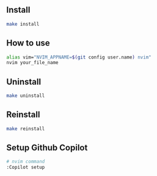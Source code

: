 ## Install
```bash
make install
```

## How to use
```bash
alias vim="NVIM_APPNAME=$(git config user.name) nvim"
nvim your_file_name
```

## Uninstall
```bash
make uninstall
```

## Reinstall
```bash
make reinstall
```

## Setup Github Copilot
```bash
# nvim command
:Copilot setup
```

